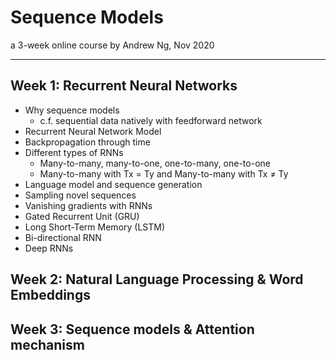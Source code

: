 # Sequence Models
a 3-week online course by Andrew Ng, Nov 2020

---

## Week 1: Recurrent Neural Networks
   * Why sequence models
     * c.f. sequential data natively with feedforward network
   * Recurrent Neural Network Model
   * Backpropagation through time
   * Different types of RNNs
     * Many-to-many, many-to-one, one-to-many, one-to-one
     * Many-to-many with Tx = Ty and Many-to-many with Tx $\neq$ Ty
   * Language model and sequence generation
   * Sampling novel sequences
   * Vanishing gradients with RNNs
   * Gated Recurrent Unit (GRU)
   * Long Short-Term Memory (LSTM)
   * Bi-directional RNN
   * Deep RNNs
   
## Week 2: Natural Language Processing & Word Embeddings

## Week 3: Sequence models & Attention mechanism
